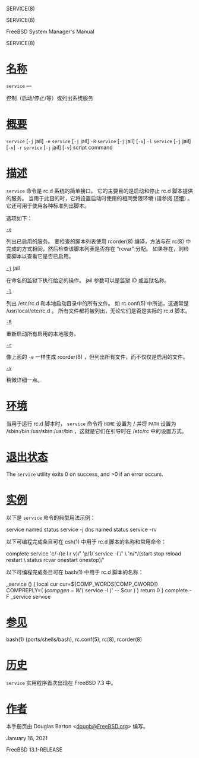   SERVICE(8)  

SERVICE(8)

FreeBSD System Manager's Manual

SERVICE(8)

[名称](#__u540D___u79F0_)
=======================

`service` —

控制（启动/停止/等）或列出系统服务

[概要](#__u6982___u8981_)
=======================

`service` \[`-j` jail\] `-e` `service` \[`-j` jail\] `-R` `service` \[`-j` jail\] \[`-v`\] `-l` `service` \[`-j` jail\] \[`-v`\] `-r` `service` \[`-j` jail\] \[`-v`\] script command

[描述](#__u63CF___u8FF0_)
=======================

`service` 命令是 rc.d 系统的简单接口。 它的主要目的是启动和停止 rc.d 脚本提供的服务。 当用于此目的时，它将设置启动时使用的相同受限环境 (请参阅 [环境](#__u73AF___u5883_)) 。 它还可用于使用各种标准列出脚本。

选项如下：

[`-e`](#e)

列出已启用的服务。 要检查的脚本列表使用 rcorder(8) 编译，方法与在 rc(8) 中完成的方式相同，然后检查该脚本列表是否存在 “rcvar” 分配。 如果存在，则检查脚本以查看它是否已启用。

[`-j`](#j) jail

在命名的监狱下执行给定的操作。 jail 参数可以是监狱 ID 或监狱名称。

[`-l`](#l)

列出 /etc/rc.d 和本地启动目录中的所有文件。 如 rc.conf(5) 中所述，这通常是 /usr/local/etc/rc.d 。 所有文件都将被列出，无论它们是否是实际的 rc.d 脚本。

[`-R`](#R)

重新启动所有启用的本地服务。

[`-r`](#r)

像上面的 `-e` 一样生成 rcorder(8) ，但列出所有文件，而不仅仅是启用的文件。

[`-v`](#v)

稍微详细一点。

[环境](#__u73AF___u5883_)
=======================

当用于运行 rc.d 脚本时， `service` 命令将 `HOME` 设置为 / 并将 `PATH` 设置为 /sbin:/bin:/usr/sbin:/usr/bin ，这就是它们在引导时在 /etc/rc 中的设置方式。

[退出状态](#__u9000___u51FA___u72B6___u6001_)
=========================================

The `service` utility exits 0 on success, and >0 if an error occurs.

[实例](#__u5B9E___u4F8B_)
=======================

以下是 `service` 命令的典型用法示例：

service named status service -j dns named status service -rv 

以下可编程完成条目可在 csh(1) 中用于 rc.d 脚本的名称和常用命令：

complete service 'c/-/(e l r v)/' 'p/1/\`service -l\`/' \\ 'n/\*/(start stop reload restart \\ status rcvar onestart onestop)/' 

以下可编程完成条目可在 bash(1) 中用于 rc.d 脚本的名称：

\_service () { local cur cur=${COMP\_WORDS\[COMP\_CWORD\]} COMPREPLY=( $( compgen -W '$( service -l )' -- $cur ) ) return 0 } complete -F \_service service 

[参见](#__u53C2___u89C1_)
=======================

bash(1) (ports/shells/bash), rc.conf(5), rc(8), rcorder(8)

[历史](#__u5386___u53F2_)
=======================

`service` 实用程序首次出现在 FreeBSD 7.3 中。

[作者](#__u4F5C___u8005_)
=======================

本手册页由 Douglas Barton <[dougb@FreeBSD.org](mailto:dougb@FreeBSD.org)\> 编写。

January 16, 2021

FreeBSD 13.1-RELEASE